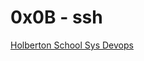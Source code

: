 # 0x0B - ssh

[Holberton School Sys Devops](https://github.com/Jilroge7/holberton-system_engineering-devops.git)

